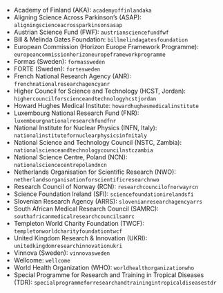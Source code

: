 * Academy of Finland (AKA): `academyoffinlandaka`
* Aligning Science Across Parkinson’s (ASAP): `aligningscienceacrossparkinsonsasap`
* Austrian Science Fund (FWF): `austriansciencefundfwf`
* Bill & Melinda Gates Foundation: `billmelindagatesfoundation`
* European Commission (Horizon Europe Framework Programme): `europeancommissionhorizoneuropeframeworkprogramme`
* Formas (Sweden): `formassweden`
* FORTE (Sweden): `fortesweden`
* French National Research Agency (ANR): `frenchnationalresearchagencyanr`
* Higher Council for Science and Technology (HCST, Jordan): `highercouncilforscienceandtechnologyhcstjordan`
* Howard Hughes Medical Institute: `howardhughesmedicalinstitute`
* Luxembourg National Research Fund (FNR): `luxembourgnationalresearchfundfnr`
* National Institute for Nuclear Physics (INFN, Italy): `nationalinstitutefornuclearphysicsinfnitaly`
* National Science and Technology Council (NSTC, Zambia): `nationalscienceandtechnologycouncilnstczambia`
* National Science Centre, Poland (NCN): `nationalsciencecentrepolandncn`
* Netherlands Organisation for Scientific Research (NWO): `netherlandsorganisationforscientificresearchnwo`
* Research Council of Norway (RCN): `researchcouncilofnorwayrcn`
* Science Foundation Ireland (SFI): `sciencefoundationirelandsfi`
* Slovenian Research Agency (ARRS): `slovenianresearchagencyarrs`
* South African Medical Research Council (SAMRC): `southafricanmedicalresearchcouncilsamrc`
* Templeton World Charity Foundation (TWCF): `templetonworldcharityfoundationtwcf`
* United Kingdom Research & Innovation (UKRI): `unitedkingdomresearchinnovationukri`
* Vinnova (Sweden): `vinnovasweden`
* Wellcome: `wellcome`
* World Health Organization (WHO): `worldhealthorganizationwho`
* Special Programme for Research and Training in Tropical Diseases (TDR): `specialprogrammeforresearchandtrainingintropicaldiseasestdr`
